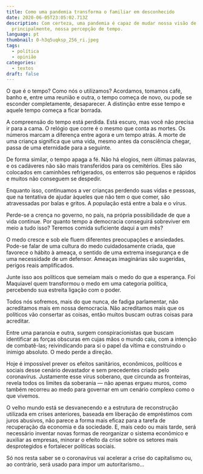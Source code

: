 ```yaml
---
title: Como uma pandemia transforma o familiar em desconhecido
date: 2020-06-05T23:05:02.713Z
description: Com certeza, uma pandemia é capaz de mudar nossa visão de mundo e,
  principalmente, nossa percepção de tempo.
language: pt
thumbnail: 0-h3q5uqksp_256_ri.jpeg
tags:
  - política
  - opinião
categories:
  - textos
draft: false
---
```

O que é o tempo? Como nós o utilizamos? Acordamos, tomamos café, banho e, entre uma reunião e outra, o tempo começa de novo, ou pode se esconder completamente, desaparecer. A distinção entre esse tempo e aquele tempo começa a ficar borrada.

A compreensão do tempo está perdida. Está escuro, mas você não precisa ir para a cama. O relógio que corre é o mesmo que conta as mortes. Os números marcam a diferença entre agora e um tempo atrás. A morte de uma criança significa que uma vida, mesmo antes da consciência chegar, passa de uma eternidade para a seguinte.

De forma similar, o tempo apaga a fé. Não há elogios, nem últimas palavras, e os cadáveres não são mais transferidos para os cemitérios. Eles são colocados em caminhões refrigerados, os enterros são pequenos e rápidos e muitos não conseguem se despedir.

Enquanto isso, continuamos a ver crianças perdendo suas vidas e pessoas, que na tentativa de ajudar àqueles que não tem o que comer, são atravessadas por balas e gritos. A população está entre a bala e o vírus.

Perde-se a crença no governo, no país, na própria possibilidade de que a vida continue. Por quanto tempo a democracia conseguirá sobreviver em meio a tudo isso? Teremos comida suficiente daqui a um mês?

O medo cresce e sob ele fluem diferentes preocupações e ansiedades. Pode-se falar de uma cultura do medo cuidadosamente criada, que favorece o hábito à ameaça, o sentido de uma extrema insegurança e de uma necessidade de um defensor. Ameaças imaginárias são sugeridas, perigos reais amplificados.

Junte isso aos políticos que semeiam mais o medo do que a esperança. Foi Maquiavel quem transformou o medo em uma categoria política, percebendo sua estreita ligação com o poder.

Todos nós sofremos, mais do que nunca, de fadiga parlamentar, não acreditamos mais em nossa democracia. Não acreditamos mais que os políticos vão consertar as coisas, então muitos buscam outras coisas para acreditar.

Entre uma paranoia e outra, surgem conspiracionistas que buscam identificar as forças obscuras em cujas mãos o mundo caiu, com a intenção de combatê-las; reivindicando para si o papel da vítima e construindo o inimigo absoluto. O medo perde a direção.

Hoje é impossível prever os efeitos sanitários, econômicos, políticos e sociais desse cenário devastador e sem precedentes criado pelo coronavírus. Justamente esse vírus soberano, que circunda as fronteiras, revela todos os limites da soberania — não apenas ergueu muros, como também recorreu ao medo para governar em um cenário complexo como o que vivemos.

O velho mundo está se desvanecendo e a estrutura de reconstrução utilizada em crises anteriores, baseada em liberação de empréstimos com juros abusivos, não parece a forma mais eficaz para a tarefa de recuperação da economia e da sociedade. E, mais cedo ou mais tarde, será necessário inventar novas formas de reorganizar o sistema econômico e auxiliar as empresas, minorar o efeito da crise sobre os setores mais desprotegidos e fortalecer políticas sociais.

Só nos resta saber se o coronavírus vai acelerar a crise do capitalismo ou, ao contrário, será usado para impor um autoritarismo…